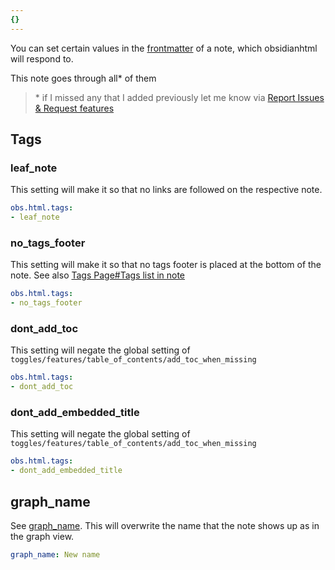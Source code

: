 ```yaml
---
{}
---
```

   
You can set certain values in the [frontmatter](https://help.obsidian.md/Advanced+topics/YAML+front+matter) of a note, which obsidianhtml will respond to.   
   
This note goes through all\* of them   
   
> \*  if I missed any that I added previously let me know via [Report Issues & Request features](../../General%20Information/Report%20Issues%20%26%20Request%20features.md)   
   
## Tags   
### leaf_note   
This setting will make it so that no links are followed on the respective note.   
   
``` yaml
obs.html.tags:
- leaf_note
```
   
   
### no_tags_footer   
This setting will make it so that no tags footer is placed at the bottom of the note. See also [Tags Page#Tags list in note](../../Configurations/Features/Tags%20Page.md#tags-list-in-note)   
   
``` yaml
obs.html.tags:
- no_tags_footer
```
   
   
### dont_add_toc   
This setting will negate the global setting of `toggles/features/table_of_contents/add_toc_when_missing`   
   
``` yaml
obs.html.tags:
- dont_add_toc
```
   
   
### dont_add_embedded_title   
This setting will negate the global setting of `toggles/features/table_of_contents/add_toc_when_missing`   
   
``` yaml
obs.html.tags:
- dont_add_embedded_title
```
   
   
   
   
## graph_name   
See [ graph_name](../../Configurations/Features/Graph%20view.md#overwrite-the-name-of-a-note-in-the-graph-view-). This will overwrite the name that the note shows up as in the graph view.   
   
``` yaml
graph_name: New name
```

